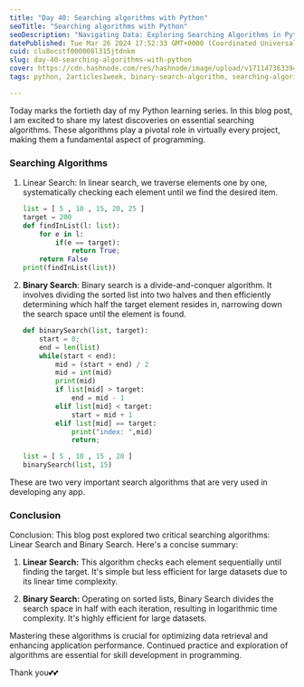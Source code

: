 ```yaml
---
title: "Day 40: Searching algorithms with Python"
seoTitle: "Searching algorithms with Python"
seoDescription: "Navigating Data: Exploring Searching Algorithms in Python"
datePublished: Tue Mar 26 2024 17:52:33 GMT+0000 (Coordinated Universal Time)
cuid: clu8ocstf000008l315jtdnkm
slug: day-40-searching-algorithms-with-python
cover: https://cdn.hashnode.com/res/hashnode/image/upload/v1711473633948/7fdc0c56-ab68-466d-a94f-08fc18d88bb6.png
tags: python, 2articles1week, binary-search-algorithm, searching-algorithms

---
```


Today marks the fortieth day of my Python learning series. In this blog post, I am excited to share my latest discoveries on essential searching algorithms. These algorithms play a pivotal role in virtually every project, making them a fundamental aspect of programming.

### Searching Algorithms

1. Linear Search: In linear search, we traverse elements one by one, systematically checking each element until we find the desired item.
    
    ```python
    list = [ 5 , 10 , 15, 20, 25 ]
    target = 200
    def findInList(l: list):
        for e in l:
            if(e == target):
                return True;
        return False
    print(findInList(list))
    ```
    
2. **Binary Search**: Binary search is a divide-and-conquer algorithm. It involves dividing the sorted list into two halves and then efficiently determining which half the target element resides in, narrowing down the search space until the element is found.
    
    ```python
    def binarySearch(list, target):
        start = 0;
        end = len(list)
        while(start < end):
            mid = (start + end) / 2
            mid = int(mid)
            print(mid)
            if list[mid] > target:
                end = mid - 1
            elif list[mid] < target:
                start = mid + 1
            elif list[mid] == target:
                print("index: ",mid)
                return;
    
    list = [ 5 , 10 , 15 , 20 ]
    binarySearch(list, 15)
    ```
    

These are two very important search algorithms that are very used in developing any app.

### Conclusion

  
Conclusion: This blog post explored two critical searching algorithms: Linear Search and Binary Search. Here's a concise summary:

1. **Linear Search:** This algorithm checks each element sequentially until finding the target. It's simple but less efficient for large datasets due to its linear time complexity.
    
2. **Binary Search:** Operating on sorted lists, Binary Search divides the search space in half with each iteration, resulting in logarithmic time complexity. It's highly efficient for large datasets.
    

Mastering these algorithms is crucial for optimizing data retrieval and enhancing application performance. Continued practice and exploration of algorithms are essential for skill development in programming.

Thank you💕💕